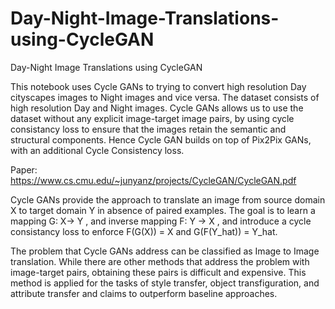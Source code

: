 # Day-Night-Image-Translations-using-CycleGAN
Day-Night Image Translations using CycleGAN

This notebook uses Cycle GANs to trying to convert high resolution Day cityscapes images to Night images and vice versa. The dataset consists of high resolution Day and Night images. Cycle GANs allows us to use the dataset without any explicit image-target image pairs, by using cycle consistancy loss to ensure that the images retain the semantic and structural components. Hence Cycle GAN builds on top of Pix2Pix GANs, with an additional Cycle Consistency loss.

Paper: https://www.cs.cmu.edu/~junyanz/projects/CycleGAN/CycleGAN.pdf


Cycle GANs provide the approach to translate an image from source domain X to target domain Y in absence of paired examples. 
The goal is to learn a mapping G: X-> Y , and inverse mapping F: Y -> X , and introduce a cycle consistancy loss to enforce F(G(X)) = X and G(F(Y_hat)) = Y_hat.

The problem that Cycle GANs address can be classified as Image to Image translation. While there are other methods that address the problem with image-target pairs, obtaining these pairs is difficult and expensive. This method is applied for the tasks of style transfer, object transfiguration, and attribute transfer and claims to outperform baseline approaches.
